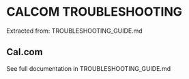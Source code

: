 # CALCOM TROUBLESHOOTING

Extracted from: TROUBLESHOOTING_GUIDE.md

## Cal.com

See full documentation in TROUBLESHOOTING_GUIDE.md

